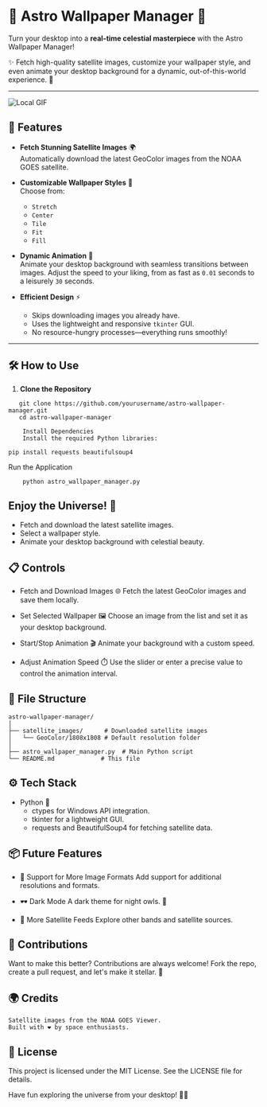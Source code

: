 # 🌌 Astro Wallpaper Manager 🚀

Turn your desktop into a **real-time celestial masterpiece** with the Astro Wallpaper Manager! 

✨ Fetch high-quality satellite images, customize your wallpaper style, and even animate your desktop background for a dynamic, out-of-this-world experience. 🌠

---

![Local GIF](https://raw.githubusercontent.com/zombodotcom/Space-Backgrounds/refs/heads/main/Animation.gif)

## 🌟 Features

- **Fetch Stunning Satellite Images** 🌍  
  Automatically download the latest GeoColor images from the NOAA GOES satellite.

- **Customizable Wallpaper Styles** 🎨  
  Choose from:
  - `Stretch`
  - `Center`
  - `Tile`
  - `Fit`
  - `Fill`

- **Dynamic Animation** 🎥  
  Animate your desktop background with seamless transitions between images. Adjust the speed to your liking, from as fast as `0.01` seconds to a leisurely `30` seconds.

- **Efficient Design** ⚡  
  - Skips downloading images you already have.  
  - Uses the lightweight and responsive `tkinter` GUI.  
  - No resource-hungry processes—everything runs smoothly!

---

## 🛠️ How to Use

1. **Clone the Repository**  
```
   git clone https://github.com/yourusername/astro-wallpaper-manager.git
   cd astro-wallpaper-manager

    Install Dependencies
    Install the required Python libraries:
```

```
pip install requests beautifulsoup4
```

Run the Application
```
    python astro_wallpaper_manager.py
```

## Enjoy the Universe! 🌌
- Fetch and download the latest satellite images.
- Select a wallpaper style.
- Animate your desktop background with celestial beauty.

## 📋 Controls
- Fetch and Download Images 🌐
Fetch the latest GeoColor images and save them locally.

- Set Selected Wallpaper 🖼️
Choose an image from the list and set it as your desktop background.

- Start/Stop Animation 🎬
Animate your background with a custom speed.

- Adjust Animation Speed ⏱️
Use the slider or enter a precise value to control the animation interval.

## 📂 File Structure
```
astro-wallpaper-manager/
│
├── satellite_images/      # Downloaded satellite images
│   └── GeoColor/1808x1808 # Default resolution folder
│
├── astro_wallpaper_manager.py  # Main Python script
└── README.md             # This file
```


## ⚙️ Tech Stack
- Python 🐍
    - ctypes for Windows API integration.
    - tkinter for a lightweight GUI.
    - requests and BeautifulSoup4 for fetching satellite data.

## 📦 Future Features

- 🌈 Support for More Image Formats
 Add support for additional resolutions and formats.

- 🕶️ Dark Mode
A dark theme for night owls. 🦉

- 🌌 More Satellite Feeds
Explore other bands and satellite sources.

## 💖 Contributions

Want to make this better? Contributions are always welcome!
Fork the repo, create a pull request, and let's make it stellar. 🌟

## 🌍 Credits

    Satellite images from the NOAA GOES Viewer.
    Built with ❤️ by space enthusiasts.

## 📜 License

This project is licensed under the MIT License. See the LICENSE file for details.

Have fun exploring the universe from your desktop! 🌌✨
